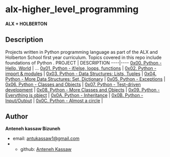 #  alx-higher_level_programming



<h4> ALX + HOLBERTON </h4>


## Description
Projects written in Python programming language as part of the ALX and  Holberton School first year curriculum.
Topics covered in this repo include foundations of Python .
PROJECT | DESCRIPTION
----|----
[0x00. Python - Hello, World](./0x00-python-hello_world) | ...
[0x01. Python - if/else, loops, functions](./0x01-python-if_else_loops_functions) | 
[0x02. Python - import & modules](./0x02-python-import_modules) | 
[0x03. Python - Data Structures: Lists, Tuples](./0x03-python-data_structures) | 
[0x04. Python - More Data Structures: Set, Dictionary](./0x04-python-more_data_structures) | 
[0x05. Python - Exceptions](./0x05-python-exceptions) | 
[0x06. Python - Classes and Objects](./0x06-python-classes) | 
[0x07. Python - Test-driven development](./0x07-python-test_driven_development) | 
[0x08. Python - More Classes and Objects](./0x08-python-more_classes) | 
[0x09. Python - Everything is object](./0x09-python-everything_is_object) | 
[0x0A. Python - Inheritance](./0x0A-python-inheritance) | 
[0x0B. Python - Input/Output](./0x0B-python-input_output) | 
[0x0C. Python - Almost a circle](./0x0C-python-almost_a_circle) | 


## Author

**Anteneh kassaw Bizuneh**
* email: [antukassaw1@gmail.com](antukassaw1@gmail.com)
* * github: [Anteneh Kassaw](https://github.com/Anteneh2121)
